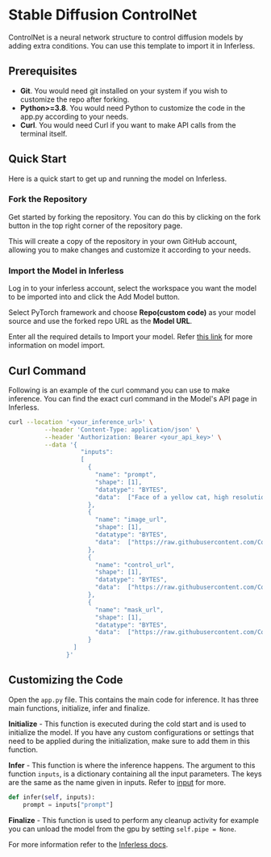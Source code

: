 # Stable Diffusion ControlNet
ControlNet is a neural network structure to control diffusion models by adding extra conditions. You can use this template to import it in Inferless.

## Prerequisites
- **Git**. You would need git installed on your system if you wish to customize the repo after forking.
- **Python>=3.8**. You would need Python to customize the code in the app.py according to your needs.
- **Curl**. You would need Curl if you want to make API calls from the terminal itself.

## Quick Start
Here is a quick start to get up and running the model on Inferless.

### Fork the Repository
Get started by forking the repository. You can do this by clicking on the fork button in the top right corner of the repository page.

This will create a copy of the repository in your own GitHub account, allowing you to make changes and customize it according to your needs.

### Import the Model in Inferless
Log in to your inferless account, select the workspace you want the model to be imported into and click the Add Model button.

Select PyTorch framework and choose **Repo(custom code)** as your model source and use the forked repo URL as the **Model URL**.

Enter all the required details to Import your model. Refer [this link](https://docs.inferless.com/integrations/github-custom-code) for more information on model import.

## Curl Command
Following is an example of the curl command you can use to make inference. You can find the exact curl command in the Model's API page in Inferless.

```bash
curl --location '<your_inference_url>' \
          --header 'Content-Type: application/json' \
          --header 'Authorization: Bearer <your_api_key>' \
          --data '{
                    "inputs":
                    [
                      {    
                        "name": "prompt",
                        "shape": [1],
                        "datatype": "BYTES",
                        "data":  ["Face of a yellow cat, high resolution, sitting on a park bench"]
                      },
                      {    
                        "name": "image_url",
                        "shape": [1],
                        "datatype": "BYTES",
                        "data":  ["https://raw.githubusercontent.com/CompVis/latent-diffusion/main/data/inpainting_examples/overture-creations-5sI6fQgYIuo.png"]
                      },
                      {    
                        "name": "control_url",
                        "shape": [1],
                        "datatype": "BYTES",
                        "data":  ["https://raw.githubusercontent.com/CompVis/latent-diffusion/main/data/inpainting_examples/overture-creations-5sI6fQgYIuo.png"]
                      },
                      {    
                        "name": "mask_url",
                        "shape": [1],
                        "datatype": "BYTES",
                        "data":  ["https://raw.githubusercontent.com/CompVis/latent-diffusion/main/data/inpainting_examples/overture-creations-5sI6fQgYIuo_mask.png"]
                      }
                  ]
                }'
```

## Customizing the Code
Open the `app.py` file. This contains the main code for inference. It has three main functions, initialize, infer and finalize.

**Initialize** -  This function is executed during the cold start and is used to initialize the model. If you have any custom configurations or settings that need to be applied during the initialization, make sure to add them in this function.

**Infer** - This function is where the inference happens. The argument to this function `inputs`, is a dictionary containing all the input parameters. The keys are the same as the name given in inputs. Refer to [input](#input) for more.

```python
def infer(self, inputs):
    prompt = inputs["prompt"]
```

**Finalize** - This function is used to perform any cleanup activity for example you can unload the model from the gpu by setting `self.pipe = None`.


For more information refer to the [Inferless docs](https://docs.inferless.com/).
